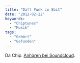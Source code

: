 ```yaml
---
title: "Daft Punk in 8bit"
date: "2012-02-22"
keywords:
  - "Chiptunes"
  - "Musik"
tags:
  - "Gehört"
  - "Gefunden"
---
```


Da Chip. [Anhören bei Soundcloud](https://soundcloud.com/dachip).
